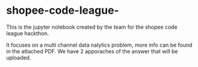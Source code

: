 # shopee-code-league-

This is the jupyter notebook created by the team for the shopee code league hackthon. 

It focuses on a multi channel data nalytics problem, more info can be found in the attached PDF. We have 2 apporaches of the answer that will be uploaded.
